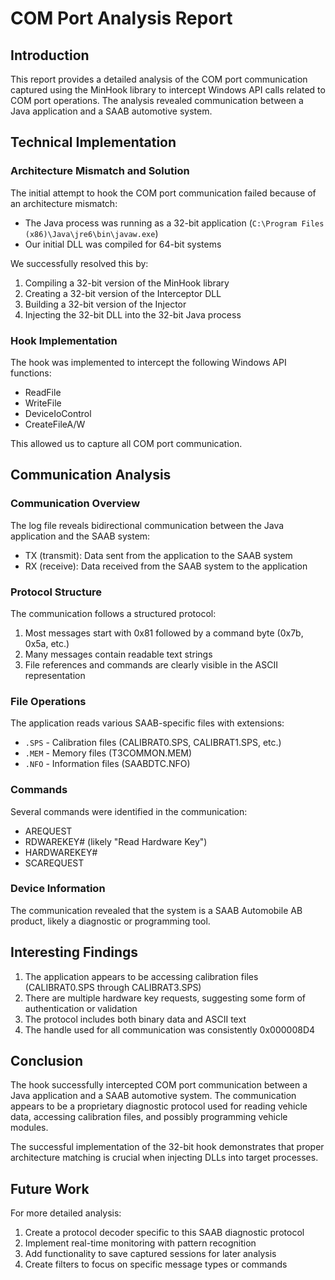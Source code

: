 # COM Port Analysis Report

## Introduction

This report provides a detailed analysis of the COM port communication captured using the MinHook library to intercept Windows API calls related to COM port operations. The analysis revealed communication between a Java application and a SAAB automotive system.

## Technical Implementation

### Architecture Mismatch and Solution

The initial attempt to hook the COM port communication failed because of an architecture mismatch:
- The Java process was running as a 32-bit application (`C:\Program Files (x86)\Java\jre6\bin\javaw.exe`)
- Our initial DLL was compiled for 64-bit systems

We successfully resolved this by:
1. Compiling a 32-bit version of the MinHook library
2. Creating a 32-bit version of the Interceptor DLL
3. Building a 32-bit version of the Injector
4. Injecting the 32-bit DLL into the 32-bit Java process

### Hook Implementation

The hook was implemented to intercept the following Windows API functions:
- ReadFile
- WriteFile
- DeviceIoControl
- CreateFileA/W

This allowed us to capture all COM port communication.

## Communication Analysis

### Communication Overview

The log file reveals bidirectional communication between the Java application and the SAAB system:
- TX (transmit): Data sent from the application to the SAAB system
- RX (receive): Data received from the SAAB system to the application

### Protocol Structure

The communication follows a structured protocol:
1. Most messages start with 0x81 followed by a command byte (0x7b, 0x5a, etc.)
2. Many messages contain readable text strings
3. File references and commands are clearly visible in the ASCII representation

### File Operations

The application reads various SAAB-specific files with extensions:
- `.SPS` - Calibration files (CALIBRAT0.SPS, CALIBRAT1.SPS, etc.)
- `.MEM` - Memory files (T3COMMON.MEM)
- `.NFO` - Information files (SAABDTC.NFO)

### Commands

Several commands were identified in the communication:
- AREQUEST
- RDWAREKEY# (likely "Read Hardware Key")
- HARDWAREKEY#
- SCAREQUEST

### Device Information

The communication revealed that the system is a SAAB Automobile AB product, likely a diagnostic or programming tool.

## Interesting Findings

1. The application appears to be accessing calibration files (CALIBRAT0.SPS through CALIBRAT3.SPS)
2. There are multiple hardware key requests, suggesting some form of authentication or validation
3. The protocol includes both binary data and ASCII text
4. The handle used for all communication was consistently 0x000008D4

## Conclusion

The hook successfully intercepted COM port communication between a Java application and a SAAB automotive system. The communication appears to be a proprietary diagnostic protocol used for reading vehicle data, accessing calibration files, and possibly programming vehicle modules.

The successful implementation of the 32-bit hook demonstrates that proper architecture matching is crucial when injecting DLLs into target processes.

## Future Work

For more detailed analysis:
1. Create a protocol decoder specific to this SAAB diagnostic protocol
2. Implement real-time monitoring with pattern recognition
3. Add functionality to save captured sessions for later analysis
4. Create filters to focus on specific message types or commands 